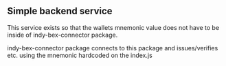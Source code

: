 ## Simple backend service

This service exists so that the wallets mnemonic value does not have to be inside of indy-bex-connector package.

indy-bex-connector package connects to this package and issues/verifies etc. using the mnemonic hardcoded on the index.js
